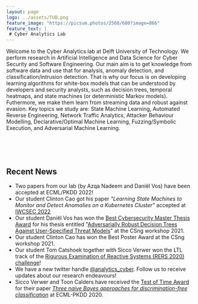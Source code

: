 ```yaml
---
layout: page
logo: ../assets/TUD.png
feature_image: "https://picsum.photos/2560/600?image=866"
feature_text: |
 # Cyber Analytics Lab
---
```


Welcome to the Cyber Analytics lab at Delft University of Technology. We perform research in Artificial Intelligence and Data Science for Cyber Security and Software Engineering. Our main aim is to get knowledge from software data and use that for analysis, anomaly detection, and classification/intrusion detection. That is why our focus is on developing learning algorithms for white-box models that can be understood by developers and security analysts, such as decision trees, temporal heatmaps, and state machines (or deterministic Markov models). Futhermore, we make them learn from streaming data and robust against evasion. Key topics we study are: State Machine Learning, Automated Reverse Engineering, Network Traffic Analytics, Attacker Behaviour Modelling, Declarative/Optimal Machine Learning, Fuzzing/Symbolic Execution, and Adversarial Machine Learning.

<br/><br/><br/>
## Recent News
- Two papers from our lab (by Azqa Nadeem and Daniël Vos) have been accepted at ECML/PKDD 2022! 
- Our student Clinton Cao got his paper _"Learning State Machines to Monitor and Detect Anomalies on a Kubernetes Cluster"_  accepted at [IWCSEC 2022](https://www.ares-conference.eu/workshops-eu-symposium/iwcsec-2022/)
- Our student Daniël Vos has won the [Best Cybersecurity Master Thesis Award](https://csng.nl/?q=node/45) for his thesis entitled "[Adversarially Robust Decision Trees Against User-Specified Threat Models](http://resolver.tudelft.nl/uuid:c9d9cdc6-4f98-4730-8fb6-43e6e3444002)" at the CSng workshop 2021.
- Our student Clinton Cao has won the Best Poster Award at the CSng workshop 2021.
- Our student Tom Catshoek together with Sicco Verwer won the LTL track of the [Rigurous Examination of Reactive Systems (RERS 2020) challenge](http://rers-challenge.org/2020/index.php?page=results)! 
- We have a new twitter handle [@analytics_cyber](https://twitter.com/analytics_cyber). Follow us to receive updates about our research endeavours!
- Sicco Verwer and Toon Calders have received the [Test of Time Award](https://www.tudelft.nl/en/2020/ewi/insy/cyber-security/test-of-time-award-for-cys-paper/) for their paper _[Three naive Bayes approaches for discrimination-free classification](https://link.springer.com/article/10.1007/s10618-010-0190-x)_ at ECML-PKDD 2020.
